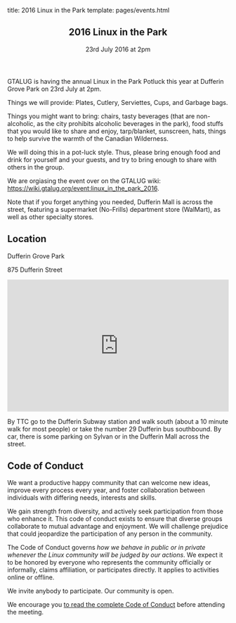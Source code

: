 title: 2016 Linux in the Park
template: pages/events.html

<article itemscope itemtype="http://schema.org/Event">
	<header class="page-header">
		<h2>
			<span itemprop="name">2016 Linux in the Park</span>
		</h2>
		<p class="lead" itemprop="startDate" contnet="2016-07-23T14:00">
			23rd July 2016 at 2pm
		</p>
	</header>
	<section itemprop="description">
		<p class="lead">
			GTALUG is having the annual Linux in the Park Potluck this year at Dufferin Grove Park on 23rd July at 2pm.
		</p>
		<p>Things we will provide: Plates,  Cutlery, Serviettes, Cups, and Garbage bags.</p>
		<p>Things you might want to bring: chairs, tasty beverages (that are non-alcoholic, as the city prohibits alcoholic beverages in the park), food stuffs that you would like to share and enjoy, tarp/blanket, sunscreen, hats, things to help survive the warmth of the Canadian Wilderness.</p>
		<p>We will doing this in a pot-luck style.  Thus, please bring enough food and drink for yourself and your guests, and try to bring enough to share with others in the group.</p>
        <p>We are orgiasing the event over on the GTALUG wiki: <a href="https://wiki.gtalug.org/event:linux_in_the_park_2016">https://wiki.gtalug.org/event:linux_in_the_park_2016</a>.</p>
		<p>Note that if you forget anything you needed, Dufferin Mall is across the street, featuring a supermarket (No-Frills) department store (WalMart), as well as other specialty stores.</p>
	</section>
	<footer>
		<div class="location">
		<h2>Location</h2>
		<div itemprop="location" itemscope itemtype="http://schema.org/Place">
			<p itemprop="name">
				Dufferin Grove Park
			</p>
			<p itemprop="address" itemscope itemtype="http://schema.org/PostalAddress">
				<span itemprop="streetAddress">875 Dufferin Street</span>
			</p>
		</div>
		<iframe src="https://www.google.com/maps/embed?pb=!1m18!1m12!1m3!1d2886.613476074039!2d-79.4325187!3d43.65620954999999!2m3!1f0!2f0!3f0!3m2!1i1024!2i768!4f13.1!3m3!1m2!1s0x882b345a4acedfbf%3A0x2b77b6fcb4bcb44!2sDufferin+Grove+Park!5e0!3m2!1sen!2sca!4v1404830890018" width="100%" height="300" frameborder="0" style="border:0"></iframe>
		<p>By TTC go to the Dufferin Subway station and walk south (about a 10 minute walk for most people) or take the number 29 Dufferin bus southbound. By car, there is some parking on Sylvan or in the Dufferin Mall across the street.</p>
		</div>
		<div class="code-of-conduct">
			<h2>Code of Conduct</h2>
			<p>We want a productive happy community that can welcome new ideas, improve every process every year, and foster collaboration between individuals with differing needs, interests and skills.</p>
			<p>We gain strength from diversity, and actively seek participation from those who enhance it. This code of conduct exists to ensure that diverse groups collaborate to mutual advantage and enjoyment. We will challenge prejudice that could jeopardize the participation of any person in the community.
			<p>The Code of Conduct governs <em>how we behave in public or in private whenever the Linux community will be judged by our actions</em>. We expect it to be honored by everyone who represents the community officially or informally, claims affiliation, or participates directly. It applies to activities online or offline.</p>
			<p>We invite anybody to participate. Our community is open.</p>
			<p>We encourage you <a href="/about/code-of-conduct/" title="Code of Conduct">to read the complete Code of Conduct</a> before attending the meeting.</p>
		</div>
	</footer>
</article>
